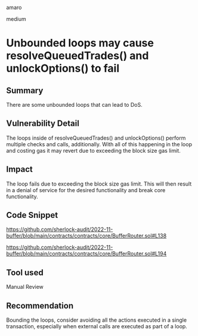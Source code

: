 amaro

medium

# Unbounded loops may cause resolveQueuedTrades() and unlockOptions() to fail

## Summary

There are some unbounded loops that can lead to DoS.

## Vulnerability Detail

The loops inside of resolveQueuedTrades() and unlockOptions() perform multiple checks and calls, additionally. With all of this happening in the loop and costing gas it may revert due to exceeding the block size gas limit.

## Impact

The loop fails due to exceeding the block size gas limit. This will then result in a denial of service for the desired functionality and break core functionality.

## Code Snippet

https://github.com/sherlock-audit/2022-11-buffer/blob/main/contracts/contracts/core/BufferRouter.sol#L138

https://github.com/sherlock-audit/2022-11-buffer/blob/main/contracts/contracts/core/BufferRouter.sol#L194

## Tool used

Manual Review

## Recommendation

Bounding the loops, consider avoiding all the actions executed in a single transaction, especially when external calls are executed as part of a loop.
